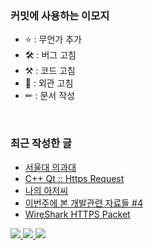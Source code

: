 ### 커밋에 사용하는 이모지

- ⭐ : 무언가 추가
- 🛠 : 버그 고침
- ⚒ : 코드 고침
- 🎨 : 외관 고침
- ✏ : 문서 작성
</p>

<br>

### 최근 작성한 글

<!-- BLOG-POST-LIST:START -->
- [서울대 의과대](https://blex.me/@baealex/%EC%84%9C%EC%9A%B8%EB%8C%80-%EC%9D%98%EA%B3%BC%EB%8C%80)
- [C++ Qt :: Https Request](https://blex.me/@baealex/c-qt-https-request)
- [나의 아저씨](https://blex.me/@baealex/%EB%82%98%EC%9D%98-%EC%95%84%EC%A0%80%EC%94%A8)
- [이번주에 본 개발관련 자료들 #4](https://blex.me/@baealex/%EC%9D%B4%EB%B2%88%EC%A3%BC%EC%97%90-%EB%B3%B8-%EA%B0%9C%EB%B0%9C%EA%B4%80%EB%A0%A8-%EC%9E%90%EB%A3%8C%EB%93%A4-4-1)
- [WireShark HTTPS Packet](https://blex.me/@baealex/wireshark-https-packet)
<!-- BLOG-POST-LIST:END -->

<p>
    <a href="https://baejino.com">
        <img src="http://img.shields.io/badge/BaeJino-474787?style=flat-square&logo=stellar">
    </a>
    <a href="https://blex.me/@baealex">
        <img src="http://img.shields.io/badge/BLOG-black?style=flat-square&logo=bloglovin">
    </a>
    <a href="https://www.youtube.com/channel/UCuupY_WlY6cPKEnpNNSVRpA">
        <img src="https://img.shields.io/badge/Youtube-ff0000?style=flat-square&logo=youtube">
    </a>
</p>
